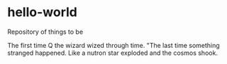 # hello-world
Repository of things to be

The first time Q the wizard wized through time.
"The last time something stranged happened. Like a nutron star exploded and the cosmos shook.
